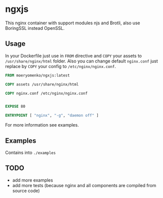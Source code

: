 # ngxjs
This nginx container with support modules njs and Brotli, also use BoringSSL instead OpenSSL.

## Usage

In your Dockerfile just use in `FROM` directive and `COPY` your assets to `/usr/share/nginx/html` folder.
Also you can change default `nginx.conf` just replace by `COPY` your config to `/etc/nginx/nginx.conf`.

```Dockerfile
FROM moeryomenko/ngxjs:latest

COPY assets /usr/share/nginx/html

COPY nginx.conf /etc/nginx/nginx.conf


EXPOSE 80

ENTRYPOINT [ "nginx", "-g", "daemon off" ]
```

For more information see examples.

## Examples

Contains into `./examples`

## TODO

* add more examples
* add more tests (because nginx and all components are compiled from source code)
